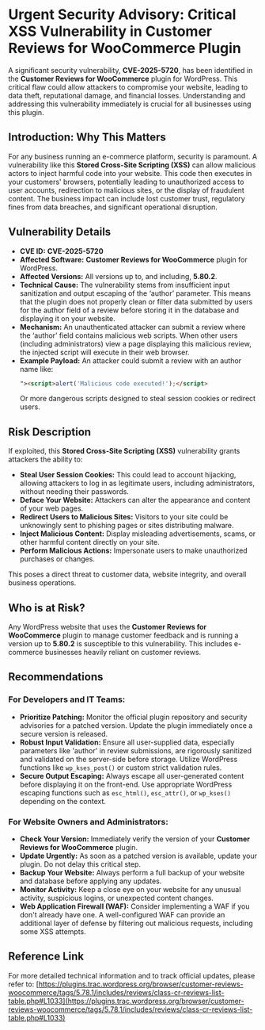 # Urgent Security Advisory: Critical XSS Vulnerability in Customer Reviews for WooCommerce Plugin

A significant security vulnerability, **CVE-2025-5720**, has been identified in the **Customer Reviews for WooCommerce** plugin for WordPress. This critical flaw could allow attackers to compromise your website, leading to data theft, reputational damage, and financial losses. Understanding and addressing this vulnerability immediately is crucial for all businesses using this plugin.

## Introduction: Why This Matters

For any business running an e-commerce platform, security is paramount. A vulnerability like this **Stored Cross-Site Scripting (XSS)** can allow malicious actors to inject harmful code into your website. This code then executes in your customers' browsers, potentially leading to unauthorized access to user accounts, redirection to malicious sites, or the display of fraudulent content. The business impact can include lost customer trust, regulatory fines from data breaches, and significant operational disruption.

## Vulnerability Details

*   **CVE ID:** **CVE-2025-5720**
*   **Affected Software:** **Customer Reviews for WooCommerce** plugin for WordPress.
*   **Affected Versions:** All versions up to, and including, **5.80.2**.
*   **Technical Cause:** The vulnerability stems from insufficient input sanitization and output escaping of the ‘author’ parameter. This means that the plugin does not properly clean or filter data submitted by users for the author field of a review before storing it in the database and displaying it on your website.
*   **Mechanism:** An unauthenticated attacker can submit a review where the ‘author’ field contains malicious web scripts. When other users (including administrators) view a page displaying this malicious review, the injected script will execute in their web browser.
*   **Example Payload:** An attacker could submit a review with an author name like:
    ```html
    "><script>alert('Malicious code executed!');</script>
    ```
    Or more dangerous scripts designed to steal session cookies or redirect users.

## Risk Description

If exploited, this **Stored Cross-Site Scripting (XSS)** vulnerability grants attackers the ability to:

*   **Steal User Session Cookies:** This could lead to account hijacking, allowing attackers to log in as legitimate users, including administrators, without needing their passwords.
*   **Deface Your Website:** Attackers can alter the appearance and content of your web pages.
*   **Redirect Users to Malicious Sites:** Visitors to your site could be unknowingly sent to phishing pages or sites distributing malware.
*   **Inject Malicious Content:** Display misleading advertisements, scams, or other harmful content directly on your site.
*   **Perform Malicious Actions:** Impersonate users to make unauthorized purchases or changes.

This poses a direct threat to customer data, website integrity, and overall business operations.

## Who is at Risk?

Any WordPress website that uses the **Customer Reviews for WooCommerce** plugin to manage customer feedback and is running a version up to **5.80.2** is susceptible to this vulnerability. This includes e-commerce businesses heavily reliant on customer reviews.

## Recommendations

### For Developers and IT Teams:

*   **Prioritize Patching:** Monitor the official plugin repository and security advisories for a patched version. Update the plugin immediately once a secure version is released.
*   **Robust Input Validation:** Ensure all user-supplied data, especially parameters like 'author' in review submissions, are rigorously sanitized and validated on the server-side before storage. Utilize WordPress functions like `wp_kses_post()` or custom strict validation rules.
*   **Secure Output Escaping:** Always escape all user-generated content before displaying it on the front-end. Use appropriate WordPress escaping functions such as `esc_html()`, `esc_attr()`, or `wp_kses()` depending on the context.

### For Website Owners and Administrators:

*   **Check Your Version:** Immediately verify the version of your **Customer Reviews for WooCommerce** plugin.
*   **Update Urgently:** As soon as a patched version is available, update your plugin. Do not delay this critical step.
*   **Backup Your Website:** Always perform a full backup of your website and database before applying any updates.
*   **Monitor Activity:** Keep a close eye on your website for any unusual activity, suspicious logins, or unexpected content changes.
*   **Web Application Firewall (WAF):** Consider implementing a WAF if you don't already have one. A well-configured WAF can provide an additional layer of defense by filtering out malicious requests, including some XSS attempts.

## Reference Link

For more detailed technical information and to track official updates, please refer to:
[https://plugins.trac.wordpress.org/browser/customer-reviews-woocommerce/tags/5.78.1/includes/reviews/class-cr-reviews-list-table.php#L1033](https://plugins.trac.wordpress.org/browser/customer-reviews-woocommerce/tags/5.78.1/includes/reviews/class-cr-reviews-list-table.php#L1033)